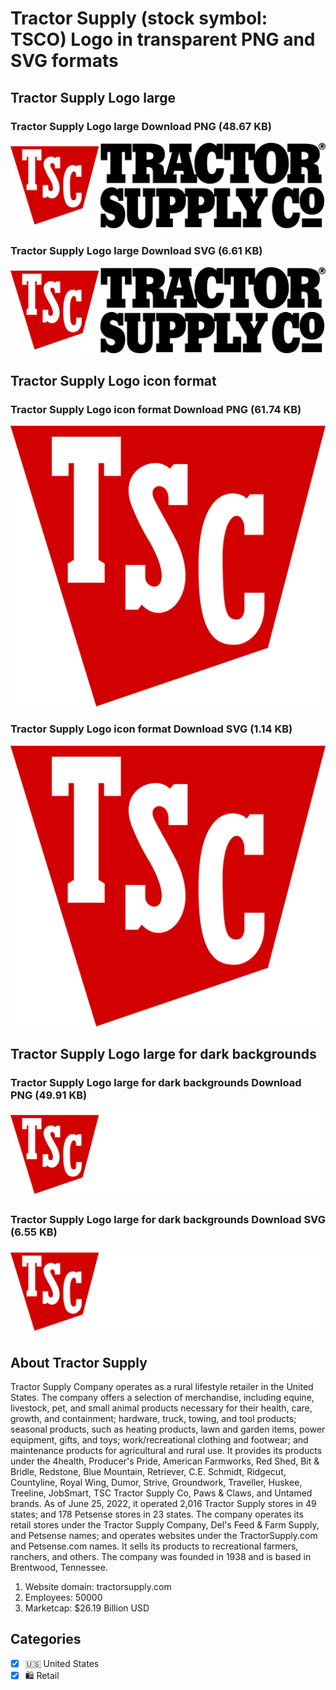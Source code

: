 # Tractor Supply (stock symbol: TSCO) Logo in transparent PNG and SVG formats

## Tractor Supply Logo large

### Tractor Supply Logo large Download PNG (48.67 KB)

![Tractor Supply Logo large Download PNG (48.67 KB)](/img/orig/TSCO_BIG-1bb1e31d.png)

### Tractor Supply Logo large Download SVG (6.61 KB)

![Tractor Supply Logo large Download SVG (6.61 KB)](/img/orig/TSCO_BIG-44f726fa.svg)

## Tractor Supply Logo icon format

### Tractor Supply Logo icon format Download PNG (61.74 KB)

![Tractor Supply Logo icon format Download PNG (61.74 KB)](/img/orig/TSCO-b8757655.png)

### Tractor Supply Logo icon format Download SVG (1.14 KB)

![Tractor Supply Logo icon format Download SVG (1.14 KB)](/img/orig/TSCO-1164366b.svg)

## Tractor Supply Logo large for dark backgrounds

### Tractor Supply Logo large for dark backgrounds Download PNG (49.91 KB)

![Tractor Supply Logo large for dark backgrounds Download PNG (49.91 KB)](/img/orig/TSCO_BIG.D-ee41d2ba.png)

### Tractor Supply Logo large for dark backgrounds Download SVG (6.55 KB)

![Tractor Supply Logo large for dark backgrounds Download SVG (6.55 KB)](/img/orig/TSCO_BIG.D-2093cb21.svg)

## About Tractor Supply

Tractor Supply Company operates as a rural lifestyle retailer in the United States. The company offers a selection of merchandise, including equine, livestock, pet, and small animal products necessary for their health, care, growth, and containment; hardware, truck, towing, and tool products; seasonal products, such as heating products, lawn and garden items, power equipment, gifts, and toys; work/recreational clothing and footwear; and maintenance products for agricultural and rural use. It provides its products under the 4health, Producer's Pride, American Farmworks, Red Shed, Bit & Bridle, Redstone, Blue Mountain, Retriever, C.E. Schmidt, Ridgecut, Countyline, Royal Wing, Dumor, Strive, Groundwork, Traveller, Huskee, Treeline, JobSmart, TSC Tractor Supply Co, Paws & Claws, and Untamed brands. As of June 25, 2022, it operated 2,016 Tractor Supply stores in 49 states; and 178 Petsense stores in 23 states. The company operates its retail stores under the Tractor Supply Company, Del's Feed & Farm Supply, and Petsense names; and operates websites under the TractorSupply.com and Petsense.com names. It sells its products to recreational farmers, ranchers, and others. The company was founded in 1938 and is based in Brentwood, Tennessee.

1. Website domain: tractorsupply.com
2. Employees: 50000
3. Marketcap: $26.19 Billion USD


## Categories
- [x] 🇺🇸 United States
- [x] 🛍️ Retail
